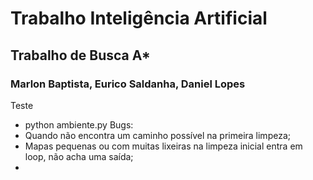 # Trabalho Inteligência Artificial

## Trabalho de Busca A*

### Marlon Baptista, Eurico Saldanha, Daniel Lopes

Teste
* python ambiente.py
Bugs:
* Quando não encontra um caminho possível na primeira limpeza;
* Mapas pequenas ou com muitas lixeiras na limpeza inicial entra em loop, não acha uma saída;
*
